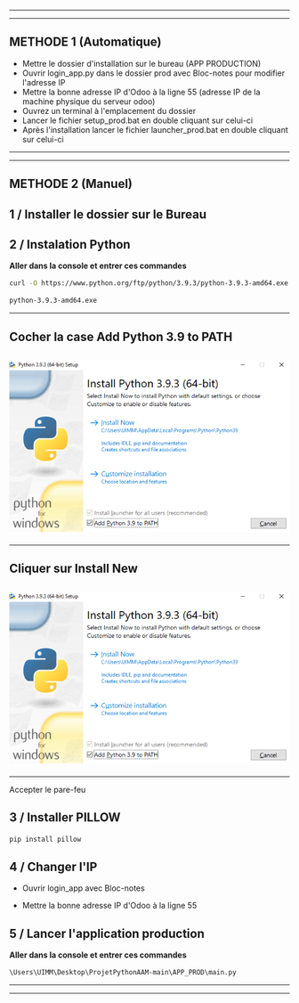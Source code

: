 ----------------------------------------------------------------------------------
----------------------------------------------------------------------------------
## __METHODE 1__ (Automatique)
- Mettre le dossier d'installation sur le bureau (APP PRODUCTION)  
- Ouvrir login_app.py dans le dossier prod avec Bloc-notes pour modifier l'adresse IP  
- Mettre la bonne adresse IP d'Odoo à la ligne 55 (adresse IP de la machine physique du serveur odoo)  
- Ouvrez un terminal à l'emplacement du dossier  
- Lancer le fichier setup_prod.bat en double cliquant sur celui-ci  
- Après l'installation lancer le fichier launcher_prod.bat en double cliquant sur celui-ci   

----------------------------------------------------------------------------------
----------------------------------------------------------------------------------
## __METHODE 2__ (Manuel)

## 1 / Installer le dossier sur le Bureau

## 2 / Instalation Python
__Aller dans la console et entrer ces commandes__   

```bash
curl -O https://www.python.org/ftp/python/3.9.3/python-3.9.3-amd64.exe
```
```bash
python-3.9.3-amd64.exe
```
---------------------------------------------------------------------------------
__Cocher la case Add Python 3.9 to PATH__
---------------------------------------------------------------------------------

![Cocher la case Add Python 3.9 to PATH](Image_README/MicrosoftTeams-image-2.png)
----------------------------------------------------------------------------------
----------------------------------------------------------------------------------  
__Cliquer sur Install New__ 
---------------------------------------------------------------------------------

![Cliquer sur Install New](Image_README/MicrosoftTeams-image-2.png)
----------------------------------------------------------------------------------
----------------------------------------------------------------------------------  
Accepter le pare-feu

## 3 / Installer PILLOW
```bash
pip install pillow
```

## 4 / Changer l'IP
- Ouvrir login_app avec Bloc-notes  

- Mettre la bonne adresse IP d'Odoo à la ligne 55

## 5 / Lancer l'application production
__Aller dans la console et entrer ces commandes__   

```bash
\Users\UIMM\Desktop\ProjetPythonAAM-main\APP_PROD\main.py
```
----------------------------------------------------------------------------------
----------------------------------------------------------------------------------
